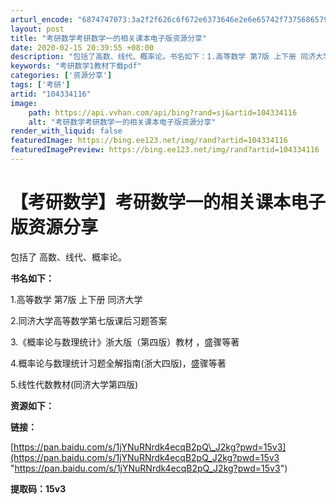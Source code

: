 ```yaml
---
arturl_encode: "6874747073:3a2f2f626c6f672e6373646e2e6e65742f7375686579696e2f:61727469636c652f64657461696c732f313034333334313136"
layout: post
title: "考研数学考研数学一的相关课本电子版资源分享"
date: 2020-02-15 20:39:55 +08:00
description: "包括了高数、线代、概率论。书名如下：1.高等数学 第7版 上下册 同济大学2.同济大学高等数学第七版"
keywords: "考研数学1教材下载pdf"
categories: ['资源分享']
tags: ['考研']
artid: "104334116"
image:
    path: https://api.vvhan.com/api/bing?rand=sj&artid=104334116
    alt: "考研数学考研数学一的相关课本电子版资源分享"
render_with_liquid: false
featuredImage: https://bing.ee123.net/img/rand?artid=104334116
featuredImagePreview: https://bing.ee123.net/img/rand?artid=104334116
---
```


# 【考研数学】考研数学一的相关课本电子版资源分享

包括了
高数、线代、概率论。

**书名如下：**

1.高等数学 第7版 上下册 同济大学

2.同济大学高等数学第七版课后习题答案

3.《概率论与数理统计》浙大版（第四版）教材 ，盛骤等著

4.概率论与数理统计习题全解指南(浙大四版)，盛骤等著

5.线性代数教材(同济大学第四版)

**资源如下：**

**链接：**

[https://pan.baidu.com/s/1jYNuRNrdk4ecqB2pQ\_J2kg?pwd=15v3](https://pan.baidu.com/s/1jYNuRNrdk4ecqB2pQ_J2kg?pwd=15v3 "https://pan.baidu.com/s/1jYNuRNrdk4ecqB2pQ_J2kg?pwd=15v3")

**提取码：15v3**